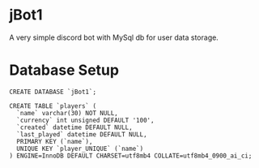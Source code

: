 # jBot1
A very simple discord bot with MySql db for user data storage.

# Database Setup

```
CREATE DATABASE `jBot1`;
```

```
CREATE TABLE `players` (
  `name` varchar(30) NOT NULL,
  `currency` int unsigned DEFAULT '100',
  `created` datetime DEFAULT NULL,
  `last_played` datetime DEFAULT NULL,
  PRIMARY KEY (`name`),
  UNIQUE KEY `player_UNIQUE` (`name`)
) ENGINE=InnoDB DEFAULT CHARSET=utf8mb4 COLLATE=utf8mb4_0900_ai_ci;
```
